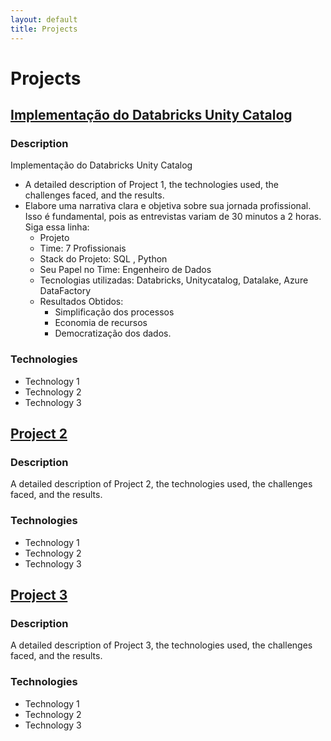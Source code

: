 ```yaml
---
layout: default
title: Projects
---
```


# Projects

## [Implementação do Databricks Unity Catalog](#project1)

### Description

Implementação do Databricks Unity Catalog
 - A detailed description of Project 1, the technologies used, the challenges faced, and the results.
- Elabore uma narrativa clara e objetiva sobre sua jornada profissional. Isso é 
	 fundamental, pois as entrevistas variam de 30 minutos a 2 horas. Siga essa linha: 
	 - Projeto
	 - Time: 7 Profissionais
	 - Stack do Projeto: SQL , Python
	 - Seu Papel no Time: Engenheiro de Dados
	 - Tecnologias utilizadas: Databricks, Unitycatalog, Datalake, Azure DataFactory
	 - Resultados Obtidos: 
        - Simplificação dos processos
        - Economia de recursos
        - Democratização dos dados.

### Technologies

- Technology 1
- Technology 2
- Technology 3

## [Project 2](#project2)

### Description

A detailed description of Project 2, the technologies used, the challenges faced, and the results.

### Technologies

- Technology 1
- Technology 2
- Technology 3

## [Project 3](#project3)

### Description

A detailed description of Project 3, the technologies used, the challenges faced, and the results.

### Technologies

- Technology 1
- Technology 2
- Technology 3
